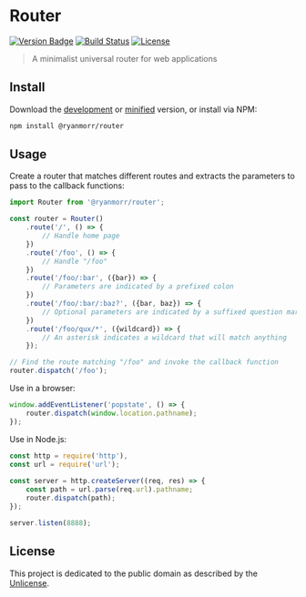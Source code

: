 # Router

[![Version Badge][version-image]][project-url]
[![Build Status][build-image]][build-url]
[![License][license-image]][license-url]

> A minimalist universal router for web applications

## Install

Download the [development](http://github.com/ryanmorr/router/raw/master/dist/router.js) or [minified](http://github.com/ryanmorr/router/raw/master/dist/router.min.js) version, or install via NPM:

``` sh
npm install @ryanmorr/router
```

## Usage

Create a router that matches different routes and extracts the parameters to pass to the callback functions:

```javascript
import Router from '@ryanmorr/router';

const router = Router()
    .route('/', () => {
        // Handle home page 
    })
    .route('/foo', () => {
        // Handle "/foo"
    })
    .route('/foo/:bar', ({bar}) => {
        // Parameters are indicated by a prefixed colon
    })
    .route('/foo/:bar/:baz?', ({bar, baz}) => {
        // Optional parameters are indicated by a suffixed question mark
    })
    .route('/foo/qux/*', ({wildcard}) => {
        // An asterisk indicates a wildcard that will match anything
    });

// Find the route matching "/foo" and invoke the callback function
router.dispatch('/foo');
```

Use in a browser:

```javascript
window.addEventListener('popstate', () => {
    router.dispatch(window.location.pathname);
});
```

Use in Node.js:

```javascript
const http = require('http'),
const url = require('url');
 
const server = http.createServer((req, res) => {
    const path = url.parse(req.url).pathname;
    router.dispatch(path);
});

server.listen(8888);
```

## License

This project is dedicated to the public domain as described by the [Unlicense](http://unlicense.org/).

[project-url]: https://github.com/ryanmorr/router
[version-image]: https://badge.fury.io/gh/ryanmorr%2Frouter.svg
[build-url]: https://travis-ci.org/ryanmorr/router
[build-image]: https://travis-ci.org/ryanmorr/router.svg
[license-image]: https://img.shields.io/badge/license-Unlicense-blue.svg
[license-url]: UNLICENSE